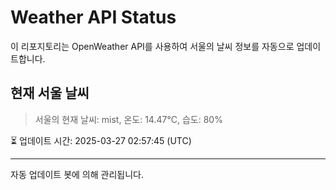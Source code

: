 
# Weather API Status

이 리포지토리는 OpenWeather API를 사용하여 서울의 날씨 정보를 자동으로 업데이트합니다.

## 현재 서울 날씨
> 서울의 현재 날씨: mist, 온도: 14.47°C, 습도: 80%

⏳ 업데이트 시간: 2025-03-27 02:57:45 (UTC)

---
자동 업데이트 봇에 의해 관리됩니다.
